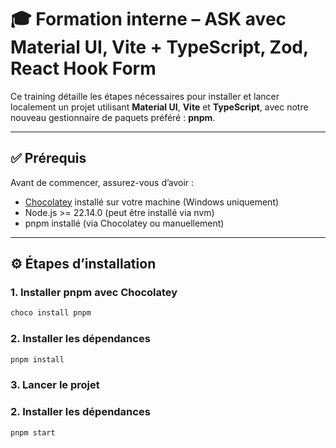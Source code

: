 # 🎓 Formation interne – ASK avec Material UI, Vite + TypeScript, Zod, React Hook Form

Ce training détaille les étapes nécessaires pour installer et lancer localement un projet utilisant **Material UI**, **Vite** et **TypeScript**, avec notre nouveau gestionnaire de paquets préféré : **pnpm**.

---

## ✅ Prérequis

Avant de commencer, assurez-vous d’avoir :

- [Chocolatey](https://chocolatey.org/install) installé sur votre machine (Windows uniquement)
- Node.js >= 22.14.0 (peut être installé via nvm)
- pnpm installé (via Chocolatey ou manuellement)

---

## ⚙️ Étapes d’installation

### 1. Installer pnpm avec Chocolatey

```bash
choco install pnpm
```

### 2. Installer les dépendances

```bash
pnpm install
```

### 3. Lancer le projet

### 2. Installer les dépendances

```bash
pnpm start
```
